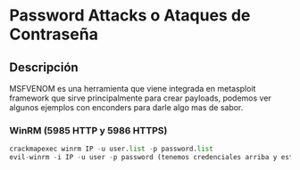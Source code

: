# Password Attacks o Ataques de Contraseña
## Descripción
MSFVENOM es una herramienta que viene integrada en metasploit framework que sirve principalmente para crear payloads, podemos ver algunos ejemplos con enconders para darle algo mas de sabor.

### WinRM (5985 HTTP y 5986 HTTPS)
```python
crackmapexec winrm IP -u user.list -p password.list
evil-winrm -i IP -u user -p password (tenemos credenciales arriba y esto es para hacer login)
